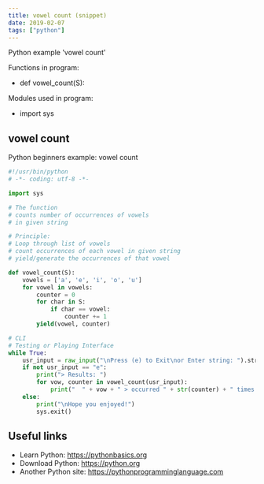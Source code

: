 ```yaml
---
title: vowel count (snippet)
date: 2019-02-07
tags: ["python"]
---
```

Python example 'vowel count'

Functions in program: 
* def vowel_count(S):

Modules used in program: 
* import sys

## vowel count

Python beginners example: vowel count

```python
#!/usr/bin/python
# -*- coding: utf-8 -*-

import sys

# The function
# counts number of occurrences of vowels
# in given string

# Principle:
# Loop through list of vowels
# count occurrences of each vowel in given string
# yield/generate the occurrences of that vowel

def vowel_count(S):
	vowels = ['a', 'e', 'i', 'o', 'u']
	for vowel in vowels:
		counter = 0
		for char in S:
			if char == vowel:
				counter += 1
		yield(vowel, counter)

# CLI
# Testing or Playing Interface
while True:
	usr_input = raw_input("\nPress (e) to Exit\nor Enter string: ").strip().lower()
	if not usr_input == "e":
		print("> Results: ")
		for vow, counter in vowel_count(usr_input):
			print("  " + vow + " > occurred " + str(counter) + " times.")
	else:
		print("\nHope you enjoyed!")
		sys.exit()


```

## Useful links

- Learn Python: https://pythonbasics.org
- Download Python: https://python.org
- Another Python site: https://pythonprogramminglanguage.com
